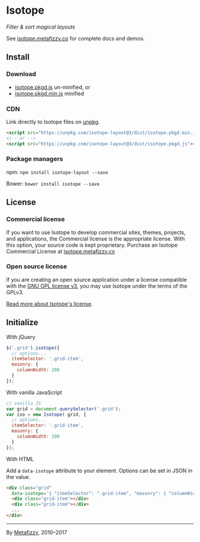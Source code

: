 # Isotope

_Filter & sort magical layouts_

See [isotope.metafizzy.co](http://isotope.metafizzy.co) for complete docs and demos.

## Install

### Download

+ [isotope.pkgd.js](https://unpkg.com/isotope-layout@3/dist/isotope.pkgd.js) un-minified, or
+ [isotope.pkgd.min.js](https://unpkg.com/isotope-layout@3/dist/isotope.pkgd.min.js) minified

### CDN

Link directly to Isotope files on [unpkg](https://unpkg.com).

``` html
<script src="https://unpkg.com/isotope-layout@3/dist/isotope.pkgd.min.js"></script>
<!-- or -->
<script src="https://unpkg.com/isotope-layout@3/dist/isotope.pkgd.js"></script>
```

### Package managers

npm: `npm install isotope-layout --save`

Bower: `bower install isotope --save`

## License

### Commercial license

If you want to use Isotope to develop commercial sites, themes, projects, and applications, the Commercial license is the appropriate license. With this option, your source code is kept proprietary. Purchase an Isotope Commercial License at [isotope.metafizzy.co](http://isotope.metafizzy.co/#commercial-license)

### Open source license

If you are creating an open source application under a license compatible with the [GNU GPL license v3](https://www.gnu.org/licenses/gpl-3.0.html), you may use Isotope under the terms of the GPLv3.

[Read more about Isotope's license](http://isotope.metafizzy.co/license.html).

## Initialize

With jQuery

``` js
$('.grid').isotope({
  // options...
  itemSelector: '.grid-item',
  masonry: {
    columnWidth: 200
  }
});
```

With vanilla JavaScript

``` js
// vanilla JS
var grid = document.querySelector('.grid');
var iso = new Isotope( grid, {
  // options...
  itemSelector: '.grid-item',
  masonry: {
    columnWidth: 200
  }
});
```

With HTML

Add a `data-isotope` attribute to your element. Options can be set in JSON in the value.

``` html
<div class="grid"
  data-isotope='{ "itemSelector": ".grid-item", "masonry": { "columnWidth": 200 } }'>
  <div class="grid-item"></div>
  <div class="grid-item"></div>
  ...
</div>
```

* * *

By [Metafizzy](http://metafizzy.co), 2010–2017
